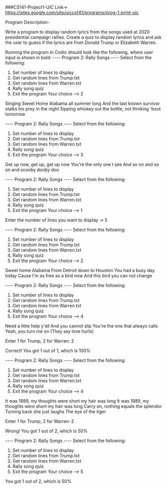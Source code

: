###CS141-Project1-UIC
Link-> https://sites.google.com/site/uiccs141/programs/prog-1-print-uic

Program Description-

Write a program to display random lyrics from the songs used at 2020 presidential campaign rallies.  Create a quiz to display random lyrics and ask the user to guess if the lyrics are from Donald Trump or Elizabeth Warren.  

Running the program in Codio should look like the following, where user input is shown in bold:
----  Program 2: Rally Songs  ----
Select from the following:
   1. Set number of lines to display
   2. Get random lines from Trump.txt
   3. Get random lines from Warren.txt
   4. Rally song quiz
   5. Exit the program
Your choice --> 2

Singing Sweet Home Alabama all summer long
And the last known survivor stalks his prey in the night
Sipping whiskey out the bottle, not thinking 'bout tomorrow

----  Program 2: Rally Songs  ----
Select from the following:
   1. Set number of lines to display
   2. Get random lines from Trump.txt
   3. Get random lines from Warren.txt
   4. Rally song quiz
   5. Exit the program
Your choice --> 3

Get up now, get up, get up now
You're the only one I see
And so on and so on and scooby dooby doo

----  Program 2: Rally Songs  ----
Select from the following:
   1. Set number of lines to display
   2. Get random lines from Trump.txt
   3. Get random lines from Warren.txt
   4. Rally song quiz
   5. Exit the program
Your choice --> 1

Enter the number of lines you want to display -> 5

----  Program 2: Rally Songs  ----
Select from the following:
   1. Set number of lines to display
   2. Get random lines from Trump.txt
   3. Get random lines from Warren.txt
   4. Rally song quiz
   5. Exit the program
Your choice --> 2

Sweet home Alabama
From Detroit down to Houston
You had a busy day today
Cause I'm as free as a bird now
And this bird you can not change

----  Program 2: Rally Songs  ----
Select from the following:
   1. Set number of lines to display
   2. Get random lines from Trump.txt
   3. Get random lines from Warren.txt
   4. Rally song quiz
   5. Exit the program
Your choice --> 4

Need a little help y'all
And you cannot slip
You're the one that always calls
Yeah, you turn me on
(They say love hurts)

Enter 1 for Trump, 2 for Warren: 2

Correct! You got 1 out of 1, which is 100%


----  Program 2: Rally Songs  ----
Select from the following:
   1. Set number of lines to display
   2. Get random lines from Trump.txt
   3. Get random lines from Warren.txt
   4. Rally song quiz
   5. Exit the program
Your choice --> 4

It was 1989, my thoughts were short my hair was long
It was 1989, my thoughts were short my hair was long
Carry on, nothing equals the splendor
Turning back she just laughs
The eye of the tiger

Enter 1 for Trump, 2 for Warren: 2

Wrong! You got 1 out of 2, which is 50%


----  Program 2: Rally Songs  ----
Select from the following:
   1. Set number of lines to display
   2. Get random lines from Trump.txt
   3. Get random lines from Warren.txt
   4. Rally song quiz
   5. Exit the program
Your choice --> 5

You got 1 out of 2, which is 50%

